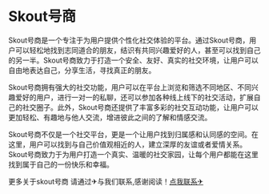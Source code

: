 # Skout号商

Skout号商是一个专注于为用户提供个性化社交体验的平台。通过Skout号商，用户可以轻松地找到志同道合的朋友，结识有共同兴趣爱好的人，甚至可以找到自己的另一半。Skout号商致力于打造一个安全、友好、真实的社交环境，让用户可以自由地表达自己，分享生活，寻找真正的朋友。

Skout号商拥有强大的社交功能，用户可以在平台上浏览和筛选不同地区、不同兴趣爱好的用户，进行一对一的私聊，还可以参加各种线上线下的社交活动，扩展自己的社交圈子。此外，Skout号商还提供了丰富多彩的社交互动功能，让用户可以更加轻松、有趣地与他人交流，增进彼此之间的了解和情感交流。

Skout号商不仅是一个社交平台，更是一个让用户找到归属感和认同感的空间。在这里，用户可以找到与自己价值观相近的人，建立深厚的友谊或者爱情关系。Skout号商致力于为用户打造一个真实、温暖的社交家园，让每个用户都能在这里找到属于自己的一份快乐和幸福。

更多关于skout号商 请通过✈与我们联系,感谢阅读！[点我联系✈](https://s.G208.com)